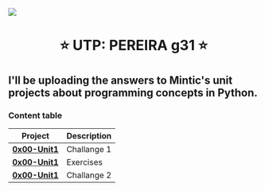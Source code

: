 ![](https://misiontic2022.mintic.gov.co/mtv2/assets/assets/images/logo-mision.png)
<h1 align="center"> ⭐️ UTP: PEREIRA g31 ⭐️ </h1>
<h2> I'll be uploading the answers to Mintic's unit projects about programming concepts in Python.</h2>
<h3>Content table</h3>

| **Project**                                                                             | **Description**                                                     |
| --------------------------------------------------------------------------------------- | ------------------------------------------------------------------- |
| **[0x00-Unit1](./0x00-Unit1)**                                                          | Challange 1                                                         |
| **[0x00-Unit1](./0x01-Conditional)**                                                    | Exercises                                                           |
| **[0x00-Unit1](./0x02-Challange_2)**                                                    | Challange 2                                                         |
 